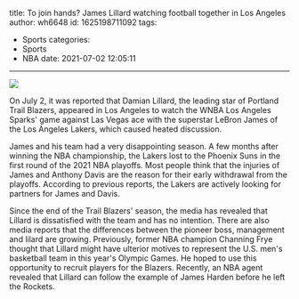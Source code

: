 title: To join hands? James Lillard watching football together in Los Angeles
author: wh6648
id: 1625198711092
tags: 
- Sports
categories: 
- Sports
- NBA
date: 2021-07-02 12:05:11
---
![](https://p0.itc.cn/q_70/images01/20210702/e2a81f6726c0423a9773198d2dd0ba93.jpeg)


On July 2, it was reported that Damian Lillard, the leading star of Portland Trail Blazers, appeared in Los Angeles to watch the WNBA Los Angeles Sparks' game against Las Vegas ace with the superstar LeBron James of the Los Angeles Lakers, which caused heated discussion.

James and his team had a very disappointing season. A few months after winning the NBA championship, the Lakers lost to the Phoenix Suns in the first round of the 2021 NBA playoffs. Most people think that the injuries of James and Anthony Davis are the reason for their early withdrawal from the playoffs. According to previous reports, the Lakers are actively looking for partners for James and Davis.

Since the end of the Trail Blazers' season, the media has revealed that Lillard is dissatisfied with the team and has no intention. There are also media reports that the differences between the pioneer boss, management and lilard are growing. Previously, former NBA champion Channing Frye thought that Lillard might have ulterior motives to represent the U.S. men's basketball team in this year's Olympic Games. He hoped to use this opportunity to recruit players for the Blazers. Recently, an NBA agent revealed that Lillard can follow the example of James Harden before he left the Rockets.

